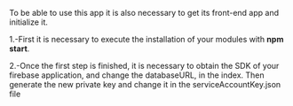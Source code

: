 To be able to use this app it is also necessary to get its front-end app and initialize it.

1.-First it is necessary to execute the installation of your modules with **npm start**.

2.-Once the first step is finished, it is necessary to obtain the SDK of your firebase application, and change the databaseURL, in the index. Then generate the new private key and change it in the serviceAccountKey.json file
